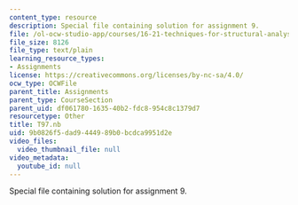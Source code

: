 ```yaml
---
content_type: resource
description: Special file containing solution for assignment 9.
file: /ol-ocw-studio-app/courses/16-21-techniques-for-structural-analysis-and-design-spring-2005/9b0826f5dad9444989b0bcdca9951d2e_T97.nb
file_size: 8126
file_type: text/plain
learning_resource_types:
- Assignments
license: https://creativecommons.org/licenses/by-nc-sa/4.0/
ocw_type: OCWFile
parent_title: Assignments
parent_type: CourseSection
parent_uid: df061780-1635-40b2-fdc8-954c8c1379d7
resourcetype: Other
title: T97.nb
uid: 9b0826f5-dad9-4449-89b0-bcdca9951d2e
video_files:
  video_thumbnail_file: null
video_metadata:
  youtube_id: null
---
```

Special file containing solution for assignment 9.